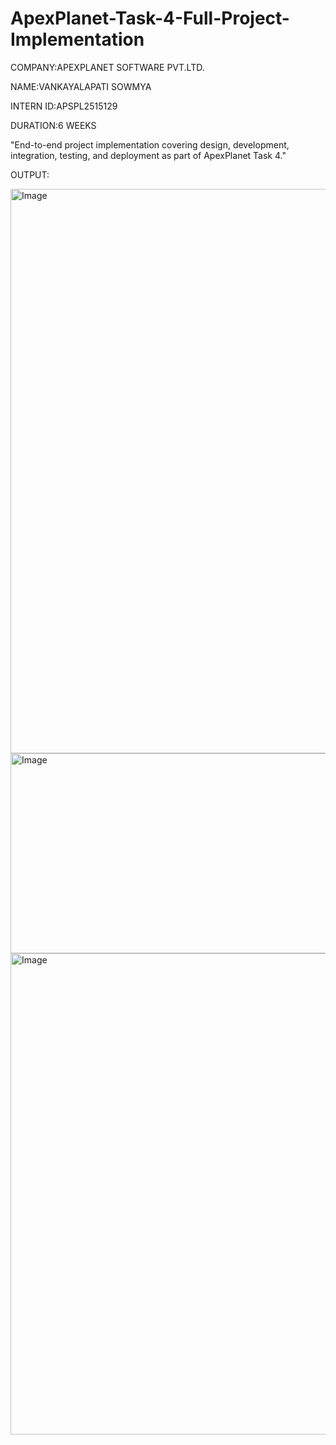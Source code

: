 # ApexPlanet-Task-4-Full-Project-Implementation

COMPANY:APEXPLANET SOFTWARE PVT.LTD.

NAME:VANKAYALAPATI SOWMYA

INTERN ID:APSPL2515129

DURATION:6 WEEKS

"End-to-end project implementation covering design, development, integration, testing, and deployment as part of ApexPlanet Task 4."

OUTPUT:

<img width="1504" height="903" alt="Image" src="https://github.com/user-attachments/assets/5bed7292-93a0-4fae-a6c1-f9e4ce5c18d8" />

<img width="1308" height="320" alt="Image" src="https://github.com/user-attachments/assets/9eb9ab53-c901-4f2f-a13f-e687cec3dd29" />

<img width="1301" height="770" alt="Image" src="https://github.com/user-attachments/assets/85ebefb5-cf50-4c2c-b771-16b2019052a4" />
